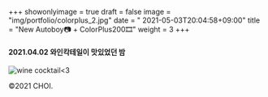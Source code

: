 +++
showonlyimage = true
draft = false
image = "img/portfolio/colorplus_2.jpg"
date = " 2021-05-03T20:04:58+09:00"
title = "New Autoboy📷 + ColorPlus200🎞"
weight = 3
+++

#### 2021.04.02 와인칵테일이 맛있었던 밤

![wine cocktail<3][1]

[1]: https://jisun-choi.github.io/choi//img/portfolio/colorplus_2.jpg

©2021 CHOI.
